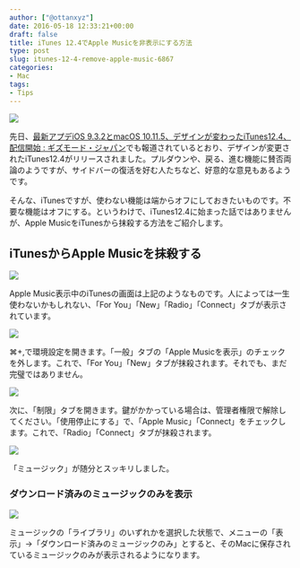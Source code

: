 ```yaml
---
author: ["@ottanxyz"]
date: 2016-05-18 12:33:21+00:00
draft: false
title: iTunes 12.4でApple Musicを非表示にする方法
type: post
slug: itunes-12-4-remove-apple-music-6867
categories:
- Mac
tags:
- Tips
---
```


![](/uploads/2016/05/160518-573c5e6dd526d.png)






先日、[最新アプデiOS 9.3.2とmacOS 10.11.5、デザインが変わったiTunes12.4、配信開始 : ギズモード・ジャパン](http://www.gizmodo.jp/2016/05/itunes124.html)でも報道されているとおり、デザインが変更されたiTunes12.4がリリースされました。プルダウンや、戻る、進む機能に賛否両論のようですが、サイドバーの復活を好む人たちなど、好意的な意見もあるようです。





そんな、iTunesですが、使わない機能は端からオフにしておきたいものです。不要な機能はオフにする。というわけで、iTunes12.4に始まった話ではありませんが、Apple MusicをiTunesから抹殺する方法をご紹介します。





## iTunesからApple Musicを抹殺する





![](/uploads/2016/05/160518-573c5e77144f4.png)






Apple Music表示中のiTunesの画面は上記のようなものです。人によっては一生使わないかもしれない、「For You」「New」「Radio」「Connect」タブが表示されています。





![](/uploads/2016/05/160518-573c5e88efd8d.png)






⌘+,で環境設定を開きます。「一般」タブの「Apple Musicを表示」のチェックを外します。これで、「For You」「New」タブが抹殺されます。それでも、まだ完璧ではありません。





![](/uploads/2016/05/160518-573c5e8fc851b.png)






次に、「制限」タブを開きます。鍵がかかっている場合は、管理者権限で解除してください。「使用停止にする」で、「Apple Music」「Connect」をチェックします。これで、「Radio」「Connect」タブが抹殺されます。





![](/uploads/2016/05/160518-573c5ebd9a12a.png)






「ミュージック」が随分とスッキリしました。





### ダウンロード済みのミュージックのみを表示





![](/uploads/2016/05/160518-573c5fa53634a.png)






ミュージックの「ライブラリ」のいずれかを選択した状態で、メニューの「表示」→「ダウンロード済みのミュージックのみ」とすると、そのMacに保存されているミュージックのみが表示されるようになります。
